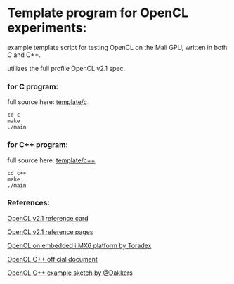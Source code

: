# Template program for OpenCL experiments:
example template script for testing OpenCL on the Mali GPU, written in both C and C++.

utilizes the full profile OpenCL v2.1 spec.

### for C program:
full source here: [template/c](opencl/template/c/)

``` 
cd c
make
./main
```

### for C++ program:

full source here: [template/c++](opencl/template/c++/)
```
cd c++
make
./main
```

### References:

[OpenCL v2.1 reference card](https://registry.khronos.org/OpenCL/sdk/2.1/docs/OpenCL-2.1-refcard.pdf)

[OpenCL v2.1 reference pages](https://registry.khronos.org/OpenCL/sdk/2.1/docs/man/xhtml/)

[OpenCL on embedded i.MX6 platform by Toradex](https://www.toradex.com/blog/experimenting-with-opencl-on-apalis-imx6q-system-on-module)

[OpenCL C++ official document](https://github.khronos.org/OpenCL-CLHPP/index.html)

[OpenCL C++ example sketch by @Dakkers](https://github.com/Dakkers/OpenCL-examples/blob/master/example00/main.cpp)